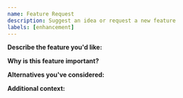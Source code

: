 ```yaml
---
name: Feature Request
description: Suggest an idea or request a new feature
labels: [enhancement]
---
```


**Describe the feature you'd like:**

**Why is this feature important?**

**Alternatives you've considered:**

**Additional context:**
